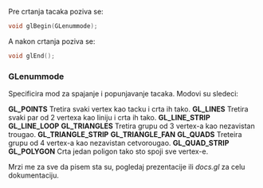 Pre crtanja tacaka poziva se:
```c++
void glBegin(GLenummode);
```
A nakon crtanja poziva se:
```c++
void glEnd();
```

### GLenummode

Specificira mod za spajanje i popunjavanje tacaka.
Modovi su sledeci:

**GL_POINTS**
	Tretira svaki vertex kao tacku i crta ih tako.
**GL_LINES**
	Tretira svaki par od 2 vertexa kao liniju i crta ih tako.
**GL_LINE_STRIP**
**GL_LINE_LOOP**
**GL_TRIANGLES**
	Tretira grupu od 3 vertex-a kao nezavistan trougao.
**GL_TRIANGLE_STRIP**
**GL_TRIANGLE_FAN**
**GL_QUADS**
	Treteira grupu od 4 vertex-a kao nezavistan cetvorougao.
**GL_QUAD_STRIP**
**GL_POLYGON**
	Crta jedan poligon tako sto spoji sve vertex-e.

Mrzi me za sve da pisem sta su, pogledaj prezentacije ili *docs.gl* za celu dokumentaciju.